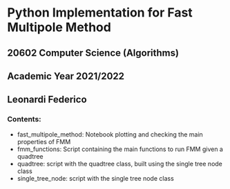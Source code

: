 # Python Implementation for Fast Multipole Method
## 20602 Computer Science (Algorithms)
## Academic Year 2021/2022
## Leonardi Federico
### Contents:
- fast_multipole_method: Notebook plotting and checking the main properties of FMM
- fmm_functions: Script containing the main functions to run FMM given a quadtree
- quadtree: script with the quadtree class, built using the single tree node class
- single_tree_node: script with the single tree node class
